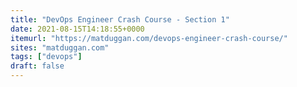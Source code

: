 ```yaml
---
title: "DevOps Engineer Crash Course - Section 1"
date: 2021-08-15T14:18:55+0000
itemurl: "https://matduggan.com/devops-engineer-crash-course/"
sites: "matduggan.com"
tags: ["devops"]
draft: false
---
```

